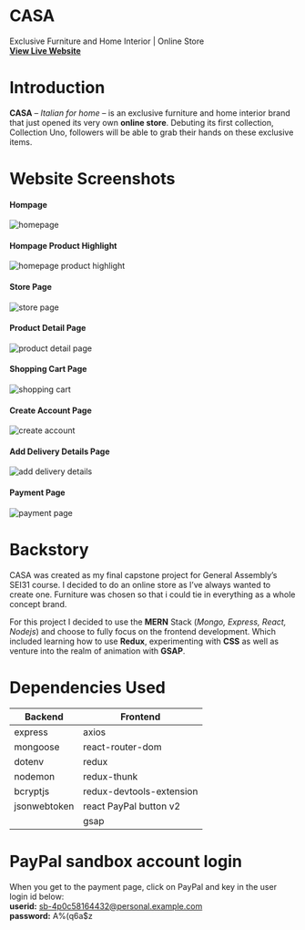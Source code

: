 # CASA
Exclusive Furniture and Home Interior | Online Store<br/>
<a href="https://casa-lux.herokuapp.com/" target="_blank" rel="noopener noreferrer"><strong>View Live Website</strong></a>

# Introduction
<strong>CASA</strong> – <em>Italian for home</em> – is an exclusive furniture and home interior brand that just opened its very own <strong>online store</strong>. Debuting its first collection, Collection Uno, followers will be able to grab their hands on these exclusive items.

# Website Screenshots
  <h4>Hompage</h4>
  <img src="https://i.ibb.co/9v5tmDj/Screenshot-2021-10-28-at-9-53-29-AM.png" alt="homepage" border="0">
 
  <h4>Hompage Product Highlight</h4>
  <img src="https://i.ibb.co/kqHQ7mh/Screenshot-2021-10-28-at-9-53-55-AM.png" alt="homepage product highlight" border="0">
 
  <h4>Store Page</h4>
  <img src="https://i.ibb.co/Wprt6V0/Screenshot-2021-10-28-at-9-54-20-AM.png" alt="store page" border="0">

  <h4>Product Detail Page</h4>
  <img src="https://i.ibb.co/sQmyt1S/Screenshot-2021-10-28-at-10-04-00-AM.png" alt="product detail page" border="0">
  
  <h4>Shopping Cart Page</h4>
  <img src="https://i.ibb.co/1r1wMKJ/Screenshot-2021-10-28-at-10-05-02-AM.png" alt="shopping cart" border="0">
  
  <h4>Create Account Page</h4>
  <img src="https://i.ibb.co/JvF2CdW/Screenshot-2021-10-28-at-10-22-10-AM.png" alt="create account" border="0">
  
  <h4>Add Delivery Details Page</h4>
  <img src="https://i.ibb.co/7j5P12v/Screenshot-2021-10-28-at-10-22-54-AM.png" alt="add delivery details" border="0">
  
  <h4>Payment Page</h4>
  <img src="https://i.ibb.co/vP91jWp/Screenshot-2021-10-28-at-11-29-28-AM.png" alt="payment page" border="0">
  
# Backstory
CASA was created as my final capstone project for General Assembly’s SEI31 course. I decided to do an online store as I’ve always wanted to create one. Furniture was chosen so that i could tie in everything as a whole concept brand. 

For this project I decided to use the <strong>MERN</strong> Stack (<em>Mongo, Express, React, Nodejs</em>) and choose to fully focus on the frontend development. Which included learning how to use <strong>Redux</strong>, experimenting with <strong>CSS</strong> as well as venture into the realm of animation with <strong>GSAP</strong>.

# Dependencies Used

<table>
  <thead>
    <tr>
      <th><strong>Backend</strong></th>
      <th><strong>Frontend</strong></th>
    </tr>
  </thead>
  <tbody>
    <tr>
      <td>express</td>
      <td>axios</td>
    </tr>
    <tr>
      <td>mongoose</td>
      <td>react-router-dom</td>
    </tr>
    <tr>
      <td>dotenv</td>
      <td>redux</td>
    </tr>
    <tr>
      <td>nodemon</td>
      <td>redux-thunk</td>
    </tr>
    <tr>
      <td>bcryptjs</td>
      <td>redux-devtools-extension</td>
    </tr>
    <tr>
      <td>jsonwebtoken</td>
      <td>react PayPal button v2</td>
    </tr>
    <tr>
      <td></td>
      <td>gsap</td>
    </tr>
   
  </tbody>
</table>


# PayPal sandbox account login

When you get to the payment page, click on PayPal and key in the user login id below:<br/>
<strong>userid:</strong> sb-4p0c58164432@personal.example.com<br/>
<strong>password:</strong> A%(q6a$z<br/>






